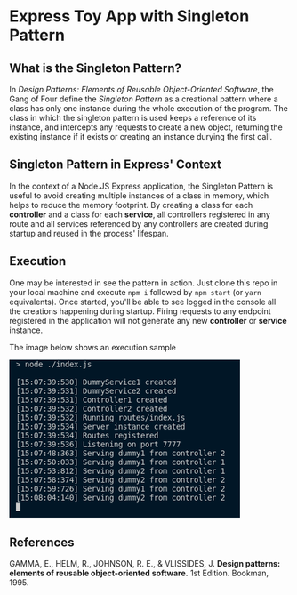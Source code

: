 # Express Toy App with Singleton Pattern

## What is the Singleton Pattern?

In _Design Patterns: Elements of Reusable Object-Oriented Software_, the Gang of Four define the _Singleton Pattern_ as a creational pattern where a class has only one instance during the whole execution of the program. The class in which the singleton pattern is used keeps a reference of its instance, and intercepts any requests to create a new object, returning the existing instance if it exists or creating an instance durying the first call.

## Singleton Pattern in Express' Context

In the context of a Node.JS Express application, the Singleton Pattern is useful to avoid creating multiple instances of a class in memory, which helps to reduce the memory footprint. By creating a class for each **controller** and a class for each **service**, all controllers registered in any route and all services referenced by any controllers are created during startup and reused in the process' lifespan.

## Execution

One may be interested in see the pattern in action. Just clone this repo in your local machine and execute `npm i` followed by `npm start` (or `yarn` equivalents). Once started, you'll be able to see logged in the console all the creations happening during startup. Firing requests to any endpoint registered in the application will not generate any new **controller** or **service** instance.

The image below shows an execution sample

![LogSample](./img/log.png)

## References

GAMMA, E., HELM, R., JOHNSON, R. E., & VLISSIDES, J. **Design patterns: elements of reusable object-oriented software.** 1st Edition. Bookman, 1995.
